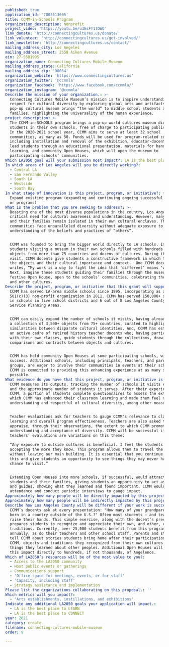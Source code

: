 ```yaml
---
published: true
application_id: '7803513665'
title: CCMM-in-Schools Program
organization_description: Nonprofit
project_video: 'https://youtu.be/u3EsFY1tDWQ'
link_donate: 'http://connectingcultures.us/donate/'
link_volunteer: 'http://connectingcultures.us/get-involved/'
link_newsletter: 'http://connectingcultures.us/contact/'
mailing_address_city: Los Angeles
mailing_address_street: 2558 Aiken Avenue
ein: 27-5501995
organization_name: Connecting Cultures Mobile Museum
mailing_address_state: California
mailing_address_zip: '90064'
organization_website: 'https://www.connectingcultures.us'
organization_twitter: '@ccmmla'
organization_facebook: 'https://www.facebook.com/ccmmla/'
organization_instagram: '@ccmmla'
Describe the mission of your organization.: >-
  Connecting Cultures Mobile Museum’s mission is to inspire understanding and
  respect for cultural diversity by exploring global arts and artifacts. CCMM’s
  pop-up cultural museum brings “the world” to middle school students and their
  families, highlighting the universality of the human experience.
project_description: >-
  The CCMM-in-SCHOOLS program brings a pop-up world cultures museum directly to
  students in their own schools, free of charge to participating public schools.
  In the 2020-2021 school year, CCMM aims to serve at least 32 school
  communities, as many as 50. Funds will be used for program-related costs,
  including installation and removal of the exhibition, educator-docents who
  lead students through an educational presentation, materials for hands-on
  learning, and community Open Houses, which will open the museum to
  participating schools’ communities.
Which LA2050 goal will your submission most impact?: LA is the best place to CREATE
In which areas of Los Angeles will you be directly working?:
  - Central LA
  - San Fernando Valley
  - South LA
  - Westside
  - South Bay
In what stage of innovation is this project, program, or initiative?: >-
  Expand existing program (expanding and continuing ongoing successful projects
  or programs)
What is the problem that you are seeking to address?: >-
  Boasting one of the most diverse populations in the country, Los Angeles has a
  critical need for cultural awareness and understanding. However, many students
  and their families remain isolated in their own cultural enclaves. These
  communities face unparalleled diversity without adequate exposure to and
  understanding of the beliefs and practices of “others”.


  CCMM was founded to bring the bigger world directly to LA schools. Imagine
  students visiting a museum in their own schools filled with hundreds of
  objects from more than 75 countries and dozens of cultures. During their
  visit, CCMM docents give students a constructive framework in which to explore
  the objects and their cultural importance and context.  One CCMM docent
  writes, “My work is a way to fight the idea that ‘different’ means ‘wrong.’”
  Next, imagine these students guiding their families through the museum at a
  festive Open House, open to the schools’ communities, celebrating their own
  and other cultures.
Describe the project, program, or initiative that this grant will support to address the problem identified.: >-
  CCMM has served LA-area middle schools since 1995, incorporating as a
  501(c)(3) non-profit organization in 2011. CCMM has served 150,000+ students
  in schools in five school districts and 6 out of 8 Los Angeles County’s
  Service Planning Areas.


  CCMM can easily expand the number of schools it visits, having already amassed
  a collection of 3,500+ objects from 75+ countries, curated to highlight
  similarities between disparate cultural identities. And, CCMM has established
  an active cadre of retired history teacher docents who, having participated
  with their own classes, guide students through the collections, drawing
  comparisons and contrasts between objects and cultures. 


  CCMM has held community Open Houses at some participating schools, with great
  success. Additional schools, including principals, teachers, and parent
  groups, are eager to involve their communities in events at their schools, and
  CCMM is committed to providing this enhancing experience at as many schools as
  possible.
What evidence do you have that this project, program, or initiative is or will be successful, and how will you define and measure success?: >-
  CCMM measures its outputs, tracking the number of schools it visits each year
  and the approximate number of students it serves. After their experience with
  CCMM, a portion of students complete questionnaires to assess the extent to
  which CCMM has enhanced their classroom learning and made them feel more
  understanding and respectful of cultural diversity, among other measures.


  Teacher evaluations ask for teachers to gauge CCMM's relevance to classroom
  learning and overall program effectiveness. Teachers are also asked to
  appraise, through their observations, the extent to which CCMM promotes
  understanding and acceptance of diversity. CCMM will be successful if all
  teachers’ evaluations are variations on this theme:
   
  “Any exposure to outside cultures is beneficial. I feel the students are more
  accepting the more they know. This program allows them to travel the world
  without leaving our main building. It is essential that you continue to do
  this and give students an opportunity to see things they may never have a
  chance to visit.”


  Extending Open Houses into more schools, if successful, would attract more
  students and their families, giving students an opportunity to act as docents
  and guides, showing what they learned and found important. CCMM would track
  attendance and conduct periodic interviews to gauge impact. 
Approximately how many people will be directly impacted by this project, program, or initiative?: '50000'
Approximately how many people will be indirectly impacted by this project, program, or initiative?: '10000'
Describe how Los Angeles County will be different if your work is successful.: >-
  CCMM’s docents ask at every presentation: "How many of your grandparents were
  born in a country outside of the U.S.?" Often most students – and teachers -
  raise their hands. This simple exercise, along with the docent’s presentation,
  prepares students to recognize and appreciate their own, and other, cultural
  traditions. Currently, over 25,000 students benefit from this program
  annually, as do their teachers and other school staff. Parents and students
  tell CCMM about stories students bring home after their participation with
  CCMM, objects and traditions they recognized from their own cultures or new
  things they learned about other peoples. Additional Open Houses will extend
  this impact directly to hundreds, if not thousands, of Angelenos.
Which of LA2050’s resources will be of the most value to you?:
  - Access to the LA2050 community
  - Host public events or gatherings
  - Communications support
  - 'Office space for meetings, events, or for staff'
  - 'Capacity, including staff'
  - Strategy assistance and implementation
Please list the organizations collaborating on this proposal.: ''
Which metrics will you impact?:
  - 'Arts establishments, instillations, and exhibitions'
Indicate any additional LA2050 goals your application will impact.:
  - LA is the best place to LEARN
  - LA is the best place to CONNECT
year: 2021
category: create
filename: connecting-cultures-mobile-museum
order: 9

---
```

